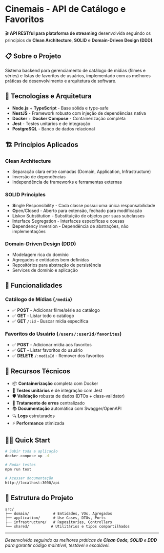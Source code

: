 # Cinemais - API de Catálogo e Favoritos

🎬 **API RESTful para plataforma de streaming** desenvolvida seguindo os princípios de **Clean Architecture**, **SOLID** e **Domain-Driven Design (DDD)**.

## 📋 Sobre o Projeto

Sistema backend para gerenciamento de catálogo de mídias (filmes e séries) e listas de favoritos de usuários, implementado com as melhores práticas de desenvolvimento e arquitetura de software.

## 🚀 Tecnologias e Arquitetura

- **Node.js** + **TypeScript** - Base sólida e type-safe
- **NestJS** - Framework robusto com injeção de dependências nativa
- **Docker** + **Docker Compose** - Containerização completa
- **Jest** - Testes unitários e de integração
- **PostgreSQL** - Banco de dados relacional

## 🏗️ Princípios Aplicados

### **Clean Architecture**
- Separação clara entre camadas (Domain, Application, Infrastructure)
- Inversão de dependências
- Independência de frameworks e ferramentas externas

### **SOLID Principles**
- **S**ingle Responsibility - Cada classe possui uma única responsabilidade
- **O**pen/Closed - Aberto para extensão, fechado para modificação
- **L**iskov Substitution - Substituição de objetos por suas subclasses
- **I**nterface Segregation - Interfaces específicas e coesas
- **D**ependency Inversion - Dependência de abstrações, não implementações

### **Domain-Driven Design (DDD)**
- Modelagem rica do domínio
- Agregados e entidades bem definidas
- Repositórios para abstração de persistência
- Services de domínio e aplicação

## 🎯 Funcionalidades

### **Catálogo de Mídias** (`/media`)
- ✅ **POST** - Adicionar filme/série ao catálogo
- ✅ **GET** - Listar todo o catálogo
- ✅ **GET** `/:id` - Buscar mídia específica

### **Favoritos do Usuário** (`/users/:userId/favorites`)
- ✅ **POST** - Adicionar mídia aos favoritos
- ✅ **GET** - Listar favoritos do usuário
- ✅ **DELETE** `/:mediaId` - Remover dos favoritos

## 🔧 Recursos Técnicos

- 📦 **Containerização** completa com Docker
- 🧪 **Testes unitários** e de integração com Jest
- 🛡️ **Validação** robusta de dados (DTOs + class-validator)
- 🚨 **Tratamento de erros** centralizado
- 📚 **Documentação** automática com Swagger/OpenAPI
- 🔍 **Logs** estruturados
- ⚡ **Performance** otimizada

## 🏃‍♂️ Quick Start

```bash
# Subir toda a aplicação
docker-compose up -d

# Rodar testes
npm run test

# Acessar documentação
http://localhost:3000/api
```

## 📐 Estrutura do Projeto

```
src/
├── domain/           # Entidades, VOs, Agregados
├── application/      # Use Cases, DTOs, Ports
├── infrastructure/   # Repositories, Controllers
└── shared/          # Utilitários e tipos compartilhados
```

---

*Desenvolvido seguindo as melhores práticas de **Clean Code**, **SOLID** e **DDD** para garantir código maintível, testável e escalável.*